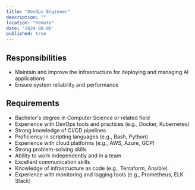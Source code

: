 ```yaml
---
title: "DevOps Engineer"
description: ""
location: "Remote"
date: '2024-08-05'
published: true
---
```


## Responsibilities
- Maintain and improve the infrastructure for deploying and managing AI applications
- Ensure system reliability and performance

## Requirements
- Bachelor's degree in Computer Science or related field
- Experience with DevOps tools and practices (e.g., Docker, Kubernetes)
- Strong knowledge of CI/CD pipelines
- Proficiency in scripting languages (e.g., Bash, Python)
- Experience with cloud platforms (e.g., AWS, Azure, GCP)
- Strong problem-solving skills
- Ability to work independently and in a team
- Excellent communication skills
- Knowledge of infrastructure as code (e.g., Terraform, Ansible)
- Experience with monitoring and logging tools (e.g., Prometheus, ELK Stack)